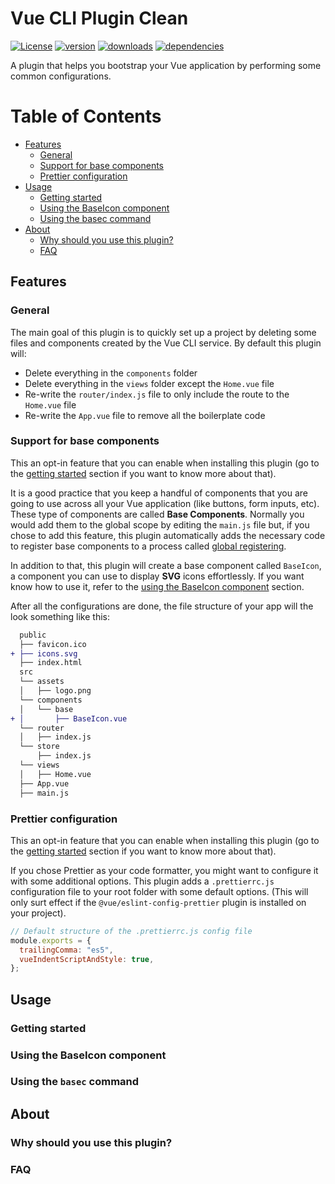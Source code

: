 # Vue CLI Plugin Clean
[![License](https://img.shields.io/npm/l/vue-cli-plugin-clean?style=flat-square)](https://github.com/DevTony101/vue-cli-plugin-clean/blob/master/LICENSE)
[![version](https://img.shields.io/npm/v/vue-cli-plugin-clean?style=flat-square&logo=npm)](https://www.npmjs.com/package/vue-cli-plugin-clean)
[![downloads](https://img.shields.io/npm/dm/vue-cli-plugin-clean?style=flat-square&logo=npm)](https://www.npmjs.com/package/vue-cli-plugin-clean)
[![dependencies](https://img.shields.io/david/devtony101/vue-cli-plugin-clean?style=flat-square&logo=dependabot)](https://github.com/DevTony101/vue-cli-plugin-clean)

A plugin that helps you bootstrap your Vue application by performing some common configurations.

Table of Contents
=================
  * [Features](#features)
    * [General](#general)
    * [Support for base components](#support-for-base-components)
    * [Prettier configuration](#prettier-configuration)
  * [Usage](#usage)
    * [Getting started](#getting-started)
    * [Using the BaseIcon component](#using-the-baseicon-component)
    * [Using the basec command](#using-the-basec-command)
  * [About](#about)
    * [Why should you use this plugin?](#why-should-you-use-this-plugin)
    * [FAQ](#faq)

## Features
### General
The main goal of this plugin is to quickly set up a project by deleting some files and components created by the Vue CLI service. By default this plugin will:

- Delete everything in the `components` folder
- Delete everything in the `views` folder except the `Home.vue` file
- Re-write the `router/index.js` file to only include the route to the `Home.vue` file
- Re-write the `App.vue` file to remove all the boilerplate code

### Support for base components
This an opt-in feature that you can enable when installing this plugin (go to the [getting started](#general) section if you want to know more about that).

It is a good practice that you keep a handful of components that you are going to use across all your Vue application (like buttons, form inputs, etc). These type of components are called **Base Components**. Normally you would add them to the global scope by editing the `main.js` file but, if you chose to add this feature, this plugin automatically adds the necessary code to register base components to a process called [global registering](https://vuejs.org/v2/guide/components-registration.html#Automatic-Global-Registration-of-Base-Components).

In addition to that, this plugin will create a base component called `BaseIcon`, a component you can use to display **SVG** icons effortlessly. If you want know how to use it, refer to the [using the BaseIcon component](#using-the-baseicon-component) section.

After all the configurations are done, the file structure of your app will the look something like this:

```diff
  public
  ├── favicon.ico
+ ├── icons.svg
  ├── index.html
  src
  └── assets
  │   ├── logo.png
  └── components
  │   └── base
+ │       ├── BaseIcon.vue
  └── router
  │   ├── index.js
  └── store
      ├── index.js
  └── views
  │   ├── Home.vue
  ├── App.vue
  ├── main.js
```

### Prettier configuration
This an opt-in feature that you can enable when installing this plugin (go to the [getting started](#general) section if you want to know more about that).

If you chose Prettier as your code formatter, you might want to configure it with some additional options. This plugin adds a `.prettierrc.js` configuration file to your root folder with some default options. (This will only surt effect if the `@vue/eslint-config-prettier` plugin is installed on your project).

```js
// Default structure of the .prettierrc.js config file
module.exports = {
  trailingComma: "es5",
  vueIndentScriptAndStyle: true,
};
```

## Usage
### Getting started
### Using the BaseIcon component
### Using the `basec` command

## About
### Why should you use this plugin?
### FAQ
